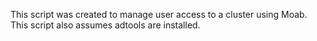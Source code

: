 This script was created to manage user access to a cluster using Moab. This script also assumes
adtools are installed.
